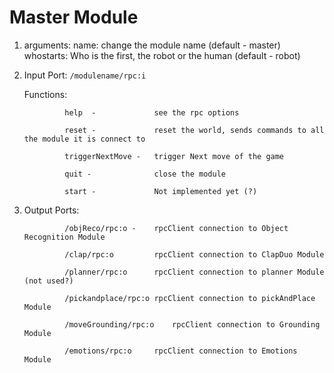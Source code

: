 # Master Module
1. arguments:
name: change the module name (default - master)
whostarts: Who is the first, the robot or the human (default - robot)

2. Input Port:
`/modulename/rpc:i`
    
    Functions:
    
                help  -             see the rpc options
                
                reset -             reset the world, sends commands to all the module it is connect to
                
                triggerNextMove -   trigger Next move of the game
                
                quit -              close the module
                
                start -             Not implemented yet (?)

3. Output Ports:

                /objReco/rpc:o -    rpcClient connection to Object Recognition Module
                
                /clap/rpc:o         rpcClient connection to ClapDuo Module
                
                /planner/rpc:o      rpcClient connection to planner Module (not used?)
                
                /pickandplace/rpc:o rpcClient connection to pickAndPlace Module
                
                /moveGrounding/rpc:o    rpcClient connection to Grounding Module
                
                /emotions/rpc:o     rpcClient connection to Emotions Module
